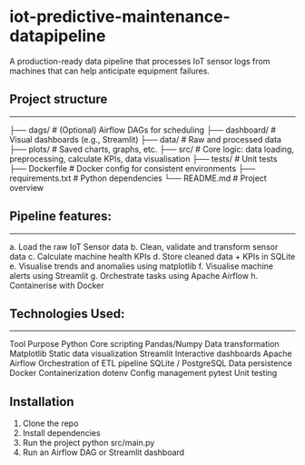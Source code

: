 # iot-predictive-maintenance-datapipeline

A production-ready data pipeline that processes IoT sensor logs from machines that can help anticipate equipment failures.

## Project structure
--------------------
├── dags/ # (Optional) Airflow DAGs for scheduling
├── dashboard/ # Visual dashboards (e.g., Streamlit)
├── data/ # Raw and processed data
├── plots/ # Saved charts, graphs, etc.
├── src/ # Core logic: data loading, preprocessing, calculate KPIs, data visualisation
├── tests/ # Unit tests
├── Dockerfile # Docker config for consistent environments
├── requirements.txt # Python dependencies
└── README.md # Project overview

## Pipeline features:
--------------------
a. Load the raw IoT Sensor data
b. Clean, validate and transform sensor data
c. Calculate machine health KPIs
d. Store cleaned data + KPIs in SQLite
e. Visualise trends and anomalies using matplotlib
f. Visualise machine alerts using Streamlit
g. Orchestrate tasks using Apache Airflow
h. Containerise with Docker

## Technologies Used:
--------------------
Tool	                          Purpose
Python	                    Core scripting
Pandas/Numpy	            Data transformation
Matplotlib	            Static data visualization
Streamlit	             Interactive dashboards
Apache Airflow	        Orchestration of ETL pipeline
SQLite / PostgreSQL	       Data persistence
Docker	                   Containerization
dotenv	                   Config management
pytest	                     Unit testing

## Installation

1. Clone the repo
2. Install dependencies
3. Run the project
   python src/main.py
4. Run an Airflow DAG or Streamlit dashboard
   

